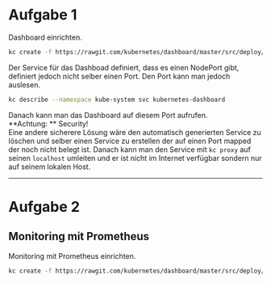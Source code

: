 # Aufgabe 1
Dashboard einrichten.  
```bash
kc create -f https://rawgit.com/kubernetes/dashboard/master/src/deploy/kubernetes-dashboard.yaml
```
Der Service für das Dashboad definiert, dass es einen NodePort gibt, definiert jedoch nicht selber einen Port. 
Den Port kann man jedoch auslesen.  
```bash
kc describe --namespace kube-system svc kubernetes-dashboard
```
Danach kann man das Dashboard auf diesem Port aufrufen.  
**Achtung: ** Security!  
Eine andere sicherere Lösung wäre den automatisch generierten Service zu löschen und selber einen Service zu erstellen der 
auf einen Port mapped der noch nicht belegt ist. Danach kann man den Service mit `kc proxy` auf seinen `localhost` umleiten und 
er ist nicht im Internet verfügbar sondern nur auf seinem lokalen Host.

---

# Aufgabe 2

## Monitoring mit Prometheus
Monitoring mit Prometheus einrichten.  
```bash
kc create -f https://rawgit.com/kubernetes/dashboard/master/src/deploy/kubernetes-dashboard.yaml
```
